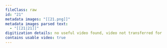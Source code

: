 ```yaml
---
fileClass: raw
id: "21"
metadata images: "[[21.png]]"
metadata images parsed text:
  - "[[21|21]]"
digitization details: no useful video found, video not transferred for parsing
contains usable video: true
---
```

